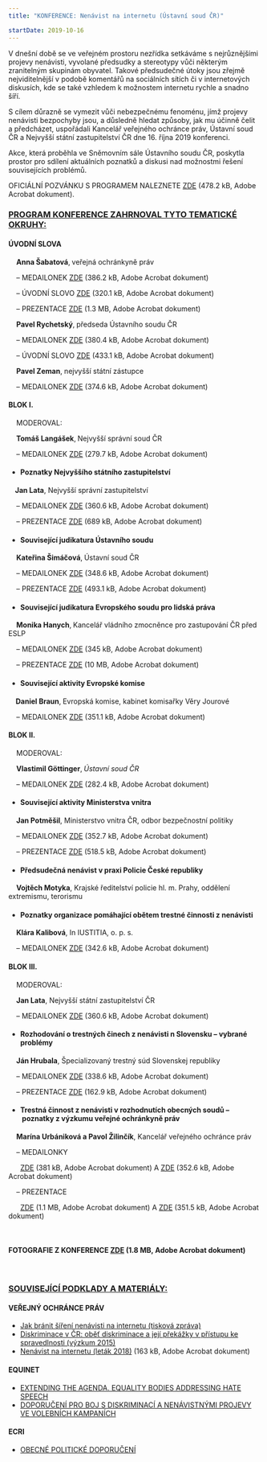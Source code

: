 ```yaml
---
title: "KONFERENCE: Nenávist na internetu (Ústavní soud ČR)"

startDate: 2019-10-16
---
```


<p class="align-blok"></p>
<p class="align-blok">V dnešní době se ve veřejném prostoru nezřídka setkáváme s nejrůznějšími projevy nenávisti, vyvolané předsudky a stereotypy vůči některým zranitelným skupinám obyvatel. Takové předsudečné útoky jsou zřejmě nejviditelnější v podobě komentářů na sociálních sítích či v internetových diskusích, kde se také vzhledem k možnostem internetu rychle a snadno šíří.</p>
<p class="align-blok">S cílem důrazně se vymezit vůči nebezpečnému fenoménu, jímž projevy nenávisti bezpochyby jsou, a důsledně hledat způsoby, jak mu účinně čelit a předcházet, uspořádali Kancelář veřejného ochránce práv, Ústavní soud ČR a Nejvyšší státní zastupitelství ČR dne 16. října 2019 konferenci.</p>
<p class="align-blok">Akce, která proběhla ve Sněmovním sále Ústavního soudu ČR, poskytla prostor pro sdílení aktuálních poznatků a diskusi nad možnostmi řešení souvisejících problémů.</p>
<p class="align-blok">OFICIÁLNÍ POZVÁNKU S PROGRAMEM NALEZNETE <a href="https://www.ochrance.cz/fileadmin/user_upload/projekt_ESF/00_2019_VA/SYMPOSIA_KONFERENCE_VELEAKCE/10_16_Nenavist_na_internetu/ARCHIV/10_16_Nenavist_na_internetu_PROGRAM.pdf" target="_blank">ZDE</a> (478.2 kB, Adobe Acrobat dokument).</p>
<p class="align-blok"></p><h3 class="align-center"><strong><u>PROGRAM KONFERENCE ZAHRNOVAL TYTO TEMATICKÉ OKRUHY:</u></strong></h3>
<p class="align-blok"></p><h4 class="align-blok">ÚVODNÍ SLOVA</h4>
<p class="align-blok"></p>
<p class="align-blok">    <strong>Anna Šabatová</strong>,<strong> </strong>veřejná ochránkyně práv</p>
<p class="align-blok">    – MEDAILONEK <a href="https://www.ochrance.cz/fileadmin/user_upload/projekt_ESF/00_2019_VA/SYMPOSIA_KONFERENCE_VELEAKCE/10_16_Nenavist_na_internetu/Anna_Sabatova.pdf" target="_blank">ZDE</a> (386.2 kB, Adobe Acrobat dokument)</p>
<p class="align-blok">    – ÚVODNÍ SLOVO <a href="https://www.ochrance.cz/fileadmin/user_upload/projekt_ESF/00_2019_VA/SYMPOSIA_KONFERENCE_VELEAKCE/10_16_Nenavist_na_internetu/PREZENTACE/Uvodni_slovo_Anna_Sabatova.pdf" target="_blank">ZDE</a> (320.1 kB, Adobe Acrobat dokument)</p>
<p class="align-blok">    – PREZENTACE <a href="https://www.ochrance.cz/fileadmin/user_upload/projekt_ESF/00_2019_VA/SYMPOSIA_KONFERENCE_VELEAKCE/10_16_Nenavist_na_internetu/ARCHIV/Dohoda_ustavnich_cinitelu__parlamentnich_politickych_stran_a_obcanu.pdf" target="_blank">ZDE</a> (1.3 MB, Adobe Acrobat dokument)</p>
<p class="align-blok"></p>
<p class="align-blok">    <strong>Pavel Rychetský</strong>,<strong> </strong>předseda Ústavního soudu ČR</p>
<p class="align-blok">    – MEDAILONEK <a href="https://www.ochrance.cz/fileadmin/user_upload/projekt_ESF/00_2019_VA/SYMPOSIA_KONFERENCE_VELEAKCE/10_16_Nenavist_na_internetu/Pavel_Rychetsky.pdf" target="_blank">ZDE</a> (380.4 kB, Adobe Acrobat dokument)</p>
<p class="align-blok">    – ÚVODNÍ SLOVO <a href="https://www.ochrance.cz/fileadmin/user_upload/projekt_ESF/00_2019_VA/SYMPOSIA_KONFERENCE_VELEAKCE/10_16_Nenavist_na_internetu/PREZENTACE/Uvodni_slovo_Pavel_Rychetsky.pdf" target="_blank">ZDE</a> (433.1 kB, Adobe Acrobat dokument)</p>
<p class="align-blok"></p>
<p class="align-blok">    <strong>Pavel Zeman</strong>, nejvyšší státní zástupce</p>
<p class="align-blok">    – MEDAILONEK <a href="https://www.ochrance.cz/fileadmin/user_upload/projekt_ESF/00_2019_VA/SYMPOSIA_KONFERENCE_VELEAKCE/10_16_Nenavist_na_internetu/Pavel_Zeman.pdf" target="_blank">ZDE</a> (374.6 kB, Adobe Acrobat dokument)</p>
<p class="align-blok"><strong><em></em></strong></p>
<p class="align-blok"><strong><em></em></strong></p><h4 class="align-blok">BLOK I.</h4>
<p class="align-blok oranzova"></p>
<p class="align-blok oranzova">    MODEROVAL:</p>
<p>    <strong>Tomáš Langášek</strong>,<strong> </strong>Nejvyšší správní soud ČR</p>
<p>    – MEDAILONEK <a href="https://www.ochrance.cz/fileadmin/user_upload/projekt_ESF/00_2019_VA/SYMPOSIA_KONFERENCE_VELEAKCE/10_16_Nenavist_na_internetu/ARCHIV/Tomas_Langasek.pdf" target="_blank">ZDE</a> (279.7 kB, Adobe Acrobat dokument)</p>
<p class="align-blok oranzova"><strong><em></em></strong></p><ul><li><h4 class="align-blok oranzova">Poznatky Nejvyššího státního zastupitelství</h4></li></ul>
<p class="align-blok"><strong>    Jan Lata</strong>, Nejvyšší správní zastupitelství</p>
<p class="align-blok">    – MEDAILONEK <a href="https://www.ochrance.cz/fileadmin/user_upload/projekt_ESF/00_2019_VA/SYMPOSIA_KONFERENCE_VELEAKCE/10_16_Nenavist_na_internetu/ARCHIV/Jan_Lata.pdf" target="_blank">ZDE</a> (360.6 kB, Adobe Acrobat dokument)</p>
<p class="align-blok">    – PREZENTACE <a href="https://www.ochrance.cz/fileadmin/user_upload/projekt_ESF/00_2019_VA/SYMPOSIA_KONFERENCE_VELEAKCE/10_16_Nenavist_na_internetu/PREZENTACE/Jan_Lata.pdf" target="_blank">ZDE</a> (689 kB, Adobe Acrobat dokument)</p>
<p class="align-blok"></p><ul><li><h4 class="align-blok oranzova">Související judikatura Ústavního soudu</h4></li></ul><p>    <strong>Kateřina Šimáčová</strong>,<strong> </strong>Ústavní soud ČR</p>
<p>    – MEDAILONEK <a href="https://www.ochrance.cz/fileadmin/user_upload/projekt_ESF/00_2019_VA/SYMPOSIA_KONFERENCE_VELEAKCE/10_16_Nenavist_na_internetu/ARCHIV/Katerina_Simackova.pdf" target="_blank">ZDE</a> (348.6 kB, Adobe Acrobat dokument)</p>
<p>    – PREZENTACE <a href="https://www.ochrance.cz/fileadmin/user_upload/projekt_ESF/00_2019_VA/SYMPOSIA_KONFERENCE_VELEAKCE/10_16_Nenavist_na_internetu/PREZENTACE/Katerina_Simackova.pdf" target="_blank">ZDE</a> (493.1 kB, Adobe Acrobat dokument)</p>
<p class="align-blok"><strong><em></em></strong></p><ul><li><h4 class="align-blok oranzova">Související judikatura Evropského soudu pro lidská práva</h4></li></ul>
<p class="align-blok">    <strong>Monika Hanych</strong>,<strong> </strong>Kancelář vládního zmocněnce pro zastupování ČR před ESLP</p>
<p class="align-blok">    – MEDAILONEK <a href="https://www.ochrance.cz/fileadmin/user_upload/projekt_ESF/00_2019_VA/SYMPOSIA_KONFERENCE_VELEAKCE/10_16_Nenavist_na_internetu/ARCHIV/Monika_Hanych.pdf" target="_blank">ZDE</a> (345 kB, Adobe Acrobat dokument)</p>
<p class="align-blok">    – PREZENTACE <a href="https://www.ochrance.cz/fileadmin/user_upload/projekt_ESF/00_2019_VA/SYMPOSIA_KONFERENCE_VELEAKCE/10_16_Nenavist_na_internetu/PREZENTACE/Monika_Hanych.pdf" target="_blank">ZDE</a> (10 MB, Adobe Acrobat dokument)</p>
<p class="align-blok"><strong><em></em></strong></p><ul><li><h4 class="align-blok oranzova">Související aktivity Evropské komise</h4></li></ul>
<p class="align-blok">  <strong>  Daniel Braun</strong>,<strong> </strong>Evropská komise, kabinet komisařky Věry Jourové</p>
<p class="align-blok">    – MEDAILONEK <a href="https://www.ochrance.cz/fileadmin/user_upload/projekt_ESF/00_2019_VA/SYMPOSIA_KONFERENCE_VELEAKCE/10_16_Nenavist_na_internetu/ARCHIV/Daniel_Braun.pdf" target="_blank">ZDE</a> (351.1 kB, Adobe Acrobat dokument)</p>
<p class="align-blok"></p>
<p class="align-blok"></p><h4 class="align-blok">BLOK II.</h4>
<p class="align-blok"></p>
<p class="align-blok oranzova">    MODEROVAL:</p>
<p>    <strong>Vlastimil Göttinger</strong>,<strong> </strong><em>Ústavní soud ČR</em></p>
<p><em>   </em> – MEDAILONEK <a href="https://www.ochrance.cz/fileadmin/user_upload/projekt_ESF/00_2019_VA/SYMPOSIA_KONFERENCE_VELEAKCE/10_16_Nenavist_na_internetu/ARCHIV/Vlastimil_Goettinger.pdf" target="_blank">ZDE</a> (282.4 kB, Adobe Acrobat dokument)</p>
<p><em></em></p><ul><li><h4 class="align-blok oranzova">Související aktivity Ministerstva vnitra</h4></li></ul><p>    <strong>Jan Potměšil</strong>, Ministerstvo vnitra ČR, odbor bezpečnostní politiky</p>
<p>    – MEDAILONEK <a href="https://www.ochrance.cz/fileadmin/user_upload/projekt_ESF/00_2019_VA/SYMPOSIA_KONFERENCE_VELEAKCE/10_16_Nenavist_na_internetu/ARCHIV/Jan_Potmesil.pdf" target="_blank">ZDE</a> (352.7 kB, Adobe Acrobat dokument)</p>
<p>    – PREZENTACE <a href="https://www.ochrance.cz/fileadmin/user_upload/projekt_ESF/00_2019_VA/SYMPOSIA_KONFERENCE_VELEAKCE/10_16_Nenavist_na_internetu/PREZENTACE/Jan_Potmesil.pdf" target="_blank">ZDE</a> (518.5 kB, Adobe Acrobat dokument)</p>
<p class="align-blok oranzova"></p><ul><li><h4 class="align-blok oranzova">Předsudečná nenávist v praxi Policie České republiky</h4></li></ul><p>    <strong>Vojtěch Motyka</strong>, Krajské ředitelství policie hl. m. Prahy, oddělení extremismu, terorismu</p>
<p class="align-blok oranzova"></p><ul><li><h4 class="align-blok oranzova">Poznatky organizace pomáhající obětem trestné činnosti z nenávisti</h4></li></ul><p>    <strong>Klára Kalibová</strong>, In IUSTITIA, o. p. s.</p>
<p>    – MEDAILONEK <a href="https://www.ochrance.cz/fileadmin/user_upload/projekt_ESF/00_2019_VA/SYMPOSIA_KONFERENCE_VELEAKCE/10_16_Nenavist_na_internetu/ARCHIV/Klara_Kalibova.pdf" target="_blank">ZDE</a> (342.6 kB, Adobe Acrobat dokument)</p>
<p></p><h4 class="align-blok">BLOK III.</h4>
<p class="align-blok"></p>
<p class="align-blok oranzova">    MODEROVAL:</p>
<p>    <strong>Jan Lata</strong>, Nejvyšší státní zastupitelství ČR</p>
<p>    – MEDAILONEK <a href="https://www.ochrance.cz/fileadmin/user_upload/projekt_ESF/00_2019_VA/SYMPOSIA_KONFERENCE_VELEAKCE/10_16_Nenavist_na_internetu/ARCHIV/Jan_Lata.pdf" target="_blank">ZDE</a> (360.6 kB, Adobe Acrobat dokument)</p>
<p></p><ul><li><h4 class="oranzova">Rozhodování o trestných činech z nenávisti n Slovensku – vybrané problémy</h4></li></ul><p>    <strong>Ján Hrubala</strong>, Špecializovaný trestný súd Slovenskej republiky</p>
<p>    – MEDAILONEK <a href="https://www.ochrance.cz/fileadmin/user_upload/projekt_ESF/00_2019_VA/SYMPOSIA_KONFERENCE_VELEAKCE/10_16_Nenavist_na_internetu/ARCHIV/Jan_Hrubala.pdf" target="_blank">ZDE</a> (338.6 kB, Adobe Acrobat dokument)</p>
<p>    – PREZENTACE <a href="https://www.ochrance.cz/fileadmin/user_upload/projekt_ESF/00_2019_VA/SYMPOSIA_KONFERENCE_VELEAKCE/10_16_Nenavist_na_internetu/PREZENTACE/Jan_Hrubala.pdf" target="_blank">ZDE</a> (162.9 kB, Adobe Acrobat dokument)</p>
<p></p><ul><li><h4 class="oranzova">Trestná činnost z nenávisti v rozhodnutích obecných soudů – poznatky z výzkumu veřejné ochránkyně práv</h4></li></ul><p>    <strong>Marína Urbániková a Pavol Žilinčík</strong>, Kancelář veřejného ochránce práv</p>
<p>    – MEDAILONKY</p>
<p>      <a href="https://www.ochrance.cz/fileadmin/user_upload/projekt_ESF/00_2019_VA/SYMPOSIA_KONFERENCE_VELEAKCE/10_16_Nenavist_na_internetu/ARCHIV/Marina_Urbanikova.pdf" target="_blank">ZDE</a> (381 kB, Adobe Acrobat dokument) A <a href="https://www.ochrance.cz/fileadmin/user_upload/projekt_ESF/00_2019_VA/SYMPOSIA_KONFERENCE_VELEAKCE/10_16_Nenavist_na_internetu/ARCHIV/Pavol_Zilincik.pdf" target="_blank">ZDE</a> (352.6 kB, Adobe Acrobat dokument)</p>
<p>    – PREZENTACE </p>
<p>      <a href="https://www.ochrance.cz/fileadmin/user_upload/projekt_ESF/00_2019_VA/SYMPOSIA_KONFERENCE_VELEAKCE/10_16_Nenavist_na_internetu/PREZENTACE/Marina_Urbanikova.pdf" target="_blank">ZDE</a> (1.1 MB, Adobe Acrobat dokument) A <a href="https://www.ochrance.cz/fileadmin/user_upload/projekt_ESF/00_2019_VA/SYMPOSIA_KONFERENCE_VELEAKCE/10_16_Nenavist_na_internetu/PREZENTACE/Pavol_Zilincik.pdf" target="_blank">ZDE</a> (351.5 kB, Adobe Acrobat dokument)</p>
<p>   </p><h4 class="align-center">FOTOGRAFIE Z KONFERENCE <a href="https://www.ochrance.cz/fileadmin/user_upload/projekt_ESF/00_2019_VA/SYMPOSIA_KONFERENCE_VELEAKCE/10_16_Nenavist_na_internetu/ARCHIV/fotodokumentace.pdf" target="_blank">ZDE</a> (1.8 MB, Adobe Acrobat dokument)   </h4><p>   </p><h3 class="align-center"><strong><u>SOUVISEJÍCÍ PODKLADY A MATERIÁLY:</u></strong></h3><p></p><h4>VEŘEJNÝ OCHRÁNCE PRÁV</h4><ul><li><a href="https://www.ochrance.cz/aktualne/tiskove-zpravy-2019/jak-branit-sireni-nenavisti-na-internetu-1/" target="_blank">Jak bránit šíření nenávisti na internetu (tisková zpráva)</a></li><li><a href="https://www.ochrance.cz/fileadmin/user_upload/ESO/CZ_Diskriminace_v_CR_vyzkum_01.pdf" target="_blank">Diskriminace v ČR: oběť diskriminace a její překážky v přístupu ke spravedlnosti (výzkum 2015)</a></li><li><a href="https://www.ochrance.cz/fileadmin/user_upload/projekt_ESF/00_2019_VA/SYMPOSIA_KONFERENCE_VELEAKCE/10_16_Nenavist_na_internetu/ARCHIV/Nenavistne_projevy_na_internetu_LETAK_VOP.pdf" target="_blank">Nenávist na internetu (leták 2018)</a> (163 kB, Adobe Acrobat dokument)</li></ul><p></p><h4 class="seda">EQUINET</h4><ul><li><a href="http://equineteurope.org/wp-content/uploads/2019/05/hate_speech_perspective_-_web.pdf" target="_blank">EXTENDING THE AGENDA. EQUALITY BODIES ADDRESSING HATE SPEECH</a></li><li><a href="https://www.ochrance.cz/fileadmin/user_upload/DISKRIMINACE/aktuality/Equinet-volby_doporuceni.pdf" target="_blank">DOPORUČENÍ PRO BOJ S DISKRIMINACÍ A NENÁVISTNÝMI PROJEVY VE VOLEBNÍCH KAMPANÍCH</a></li></ul><h4 class="seda">ECRI</h4><ul><li><a href="https://www.ochrance.cz/fileadmin/user_upload/DISKRIMINACE/Knihovna/Standardy_ECRI.pdf" target="_blank">OBECNÉ POLITICKÉ DOPORUČENÍ</a></li></ul>
